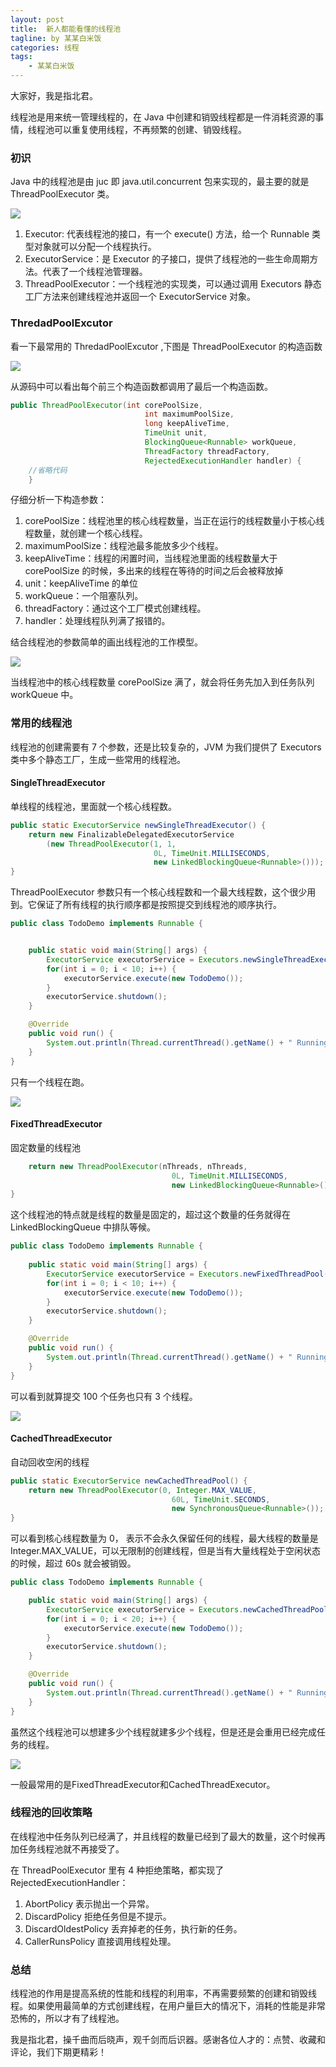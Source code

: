 ```yaml
---
layout: post
title:  新人都能看懂的线程池
tagline: by 某某白米饭
categories: 线程
tags: 
    - 某某白米饭
---
```



大家好，我是指北君。


线程池是用来统一管理线程的，在 Java 中创建和销毁线程都是一件消耗资源的事情，线程池可以重复使用线程，不再频繁的创建、销毁线程。

<!--more-->

### 初识
Java 中的线程池是由 juc 即 java.util.concurrent 包来实现的，最主要的就是 ThreadPoolExecutor 类。


![](http://www.javanorth.cn/assets/images/2021/threadPool/0.png)

1. Executor: 代表线程池的接口，有一个 execute() 方法，给一个 Runnable 类型对象就可以分配一个线程执行。
2. ExecutorService：是 Executor 的子接口，提供了线程池的一些生命周期方法。代表了一个线程池管理器。
3. ThreadPoolExecutor：一个线程池的实现类，可以通过调用 Executors 静态工厂方法来创建线程池并返回一个 ExecutorService 对象。

### ThredadPoolExcutor

看一下最常用的 ThredadPoolExcutor ,下图是 ThreadPoolExecutor 的构造函数

![](http://www.javanorth.cn/assets/images/2021/threadPool/1.png)

从源码中可以看出每个前三个构造函数都调用了最后一个构造函数。

```java
public ThreadPoolExecutor(int corePoolSize,
                              int maximumPoolSize,
                              long keepAliveTime,
                              TimeUnit unit,
                              BlockingQueue<Runnable> workQueue,
                              ThreadFactory threadFactory,
                              RejectedExecutionHandler handler) {
    //省略代码
    }
```

仔细分析一下构造参数：
1. corePoolSize：线程池里的核心线程数量，当正在运行的线程数量小于核心线程数量，就创建一个核心线程。
2. maximumPoolSize：线程池最多能放多少个线程。
3. keepAliveTime：线程的闲置时间，当线程池里面的线程数量大于 corePoolSize 的时候，多出来的线程在等待的时间之后会被释放掉
4. unit：keepAliveTime 的单位
5. workQueue：一个阻塞队列。
6. threadFactory：通过这个工厂模式创建线程。
7. handler：处理线程队列满了报错的。

结合线程池的参数简单的画出线程池的工作模型。

![](http://www.javanorth.cn/assets/images/2021/threadPool/2.png)

当线程池中的核心线程数量 corePoolSize 满了，就会将任务先加入到任务队列 workQueue 中。



### 常用的线程池

线程池的创建需要有 7 个参数，还是比较复杂的，JVM 为我们提供了 Executors 类中多个静态工厂，生成一些常用的线程池。

#### SingleThreadExecutor

单线程的线程池，里面就一个核心线程数。

```java
public static ExecutorService newSingleThreadExecutor() {
    return new FinalizableDelegatedExecutorService
        (new ThreadPoolExecutor(1, 1,
                                0L, TimeUnit.MILLISECONDS,
                                new LinkedBlockingQueue<Runnable>()));
}
```
ThreadPoolExecutor 参数只有一个核心线程数和一个最大线程数，这个很少用到。它保证了所有线程的执行顺序都是按照提交到线程池的顺序执行。

```java
public class TodoDemo implements Runnable {


    public static void main(String[] args) {
        ExecutorService executorService = Executors.newSingleThreadExecutor();
        for(int i = 0; i < 10; i++) {
            executorService.execute(new TodoDemo());
        }
        executorService.shutdown();
    }

    @Override
    public void run() {
        System.out.println(Thread.currentThread().getName() + " Running");
    }
}
```

只有一个线程在跑。

![](http://www.javanorth.cn/assets/images/2021/threadPool/3.png)


#### FixedThreadExecutor 

固定数量的线程池

```java
    return new ThreadPoolExecutor(nThreads, nThreads,
                                    0L, TimeUnit.MILLISECONDS,
                                    new LinkedBlockingQueue<Runnable>());
}
```

这个线程池的特点就是线程的数量是固定的，超过这个数量的任务就得在 LinkedBlockingQueue 中排队等候。

```java
public class TodoDemo implements Runnable {
    
    public static void main(String[] args) {
        ExecutorService executorService = Executors.newFixedThreadPool(3);
        for(int i = 0; i < 10; i++) {
            executorService.execute(new TodoDemo());
        }
        executorService.shutdown();
    }

    @Override
    public void run() {
        System.out.println(Thread.currentThread().getName() + " Running");
    }
}
```

可以看到就算提交 100 个任务也只有 3 个线程。

![](http://www.javanorth.cn/assets/images/2021/threadPool/4.png)

#### CachedThreadExecutor 

自动回收空闲的线程

```java
public static ExecutorService newCachedThreadPool() {
    return new ThreadPoolExecutor(0, Integer.MAX_VALUE,
                                    60L, TimeUnit.SECONDS,
                                    new SynchronousQueue<Runnable>());
}
```

可以看到核心线程数量为 0， 表示不会永久保留任何的线程，最大线程的数量是 Integer.MAX_VALUE，可以无限制的创建线程，但是当有大量线程处于空闲状态的时候，超过 60s 就会被销毁。

```java
public class TodoDemo implements Runnable {

    public static void main(String[] args) {
        ExecutorService executorService = Executors.newCachedThreadPool();
        for(int i = 0; i < 20; i++) {
            executorService.execute(new TodoDemo());
        }
        executorService.shutdown();
    }

    @Override
    public void run() {
        System.out.println(Thread.currentThread().getName() + " Running");
    }
}
```

虽然这个线程池可以想建多少个线程就建多少个线程，但是还是会重用已经完成任务的线程。

![](http://www.javanorth.cn/assets/images/2021/threadPool/5.png)

一般最常用的是FixedThreadExecutor和CachedThreadExecutor。

### 线程池的回收策略

在线程池中任务队列已经满了，并且线程的数量已经到了最大的数量，这个时候再加任务线程池就不再接受了。

在 ThreadPoolExecutor 里有 4 种拒绝策略，都实现了 RejectedExecutionHandler：
1. AbortPolicy 表示抛出一个异常。
2. DiscardPolicy 拒绝任务但是不提示。
3. DiscardOldestPolicy 丢弃掉老的任务，执行新的任务。
4. CallerRunsPolicy 直接调用线程处理。

### 总结

线程池的作用是提高系统的性能和线程的利用率，不再需要频繁的创建和销毁线程。如果使用最简单的方式创建线程，在用户量巨大的情况下，消耗的性能是非常恐怖的，所以才有了线程池。

我是指北君，操千曲而后晓声，观千剑而后识器。感谢各位人才的：点赞、收藏和评论，我们下期更精彩！
